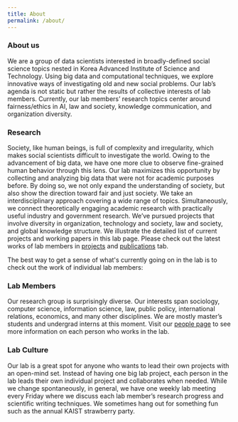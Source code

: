 ```yaml
---
title: About
permalink: /about/
---
```


### About us
We are a group of data scientists interested in broadly-defined social science topics nested in Korea Advanced Institute of Science and Technology. Using big data and computational techniques, we explore innovative ways of investigating old and new social problems. Our lab’s agenda is not static but rather the results of collective interests of lab members. Currently, our lab members’ research topics center around fairness/ethics in AI, law and society, knowledge communication, and organization diversity.

### Research
Society, like human beings, is full of complexity and irregularity, which makes social scientists difficult to investigate the world. Owing to the advancement of big data, we have one more clue to observe fine-grained human behavior through this lens. Our lab maximizes this opportunity by collecting and analyzing big data that were not for academic purposes before. By doing so, we not only expand the understanding of society, but also show the direction toward fair and just society. 
We take an interdisciplinary approach covering a wide range of topics. Simultaneously, we connect theoretically engaging academic research with practically useful industry and government research. We’ve pursued projects that involve diversity in organization, technology and society, law and society, and global knowledge structure.
We illustrate the detailed list of current projects and working papers in this lab page. Please check out the latest works of lab members in [projects](https://computationalsociologylab.github.io/project/) and [publications](https://computationalsociologylab.github.io/publication/) tab.

The best way to get a sense of what's currently going on in the lab is to check out the work of individual lab members:

### Lab Members

Our research group is surprisingly diverse. Our interests span sociology, computer science, information science, law, public policy, international relations, economics, and many other disciplines. We are mostly master’s students and undergrad interns at this moment. Visit our [people page](https://computationalsociologylab.github.io/people/) to see more information on each person who works in the lab.

### Lab Culture

Our lab is a great spot for anyone who wants to lead their own projects with an open-mind set. Instead of having one big lab project, each person in the lab leads their own individual project and collaborates when needed. 
While we change spontaneously, in general, we have one weekly lab meeting every Friday where we discuss each lab member’s research progress and scientific writing techniques. We sometimes hang out for something fun such as the annual KAIST strawberry party.
